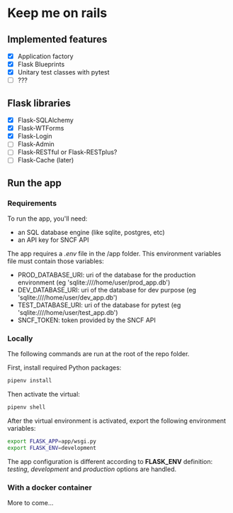# Keep me on rails

## Implemented features

- [x] Application factory
- [x] Flask Blueprints
- [x] Unitary test classes with pytest
- [ ] ???

## Flask libraries

- [x] Flask-SQLAlchemy
- [x] Flask-WTForms
- [x] Flask-Login
- [ ] Flask-Admin
- [ ] Flask-RESTful or Flask-RESTplus?
- [ ] Flask-Cache (later)

## Run the app

### Requirements

To run the app, you'll need:

- an SQL database engine (like sqlite, postgres, etc)
- an API key for SNCF API

The app requires a *.env* file in the /app folder.
This environment variables file must contain those variables:

- PROD_DATABASE_URI: uri of the database for the production environment (eg 'sqlite:////home/user/prod_app.db')
- DEV_DATABASE_URI: uri of the database for dev purpose (eg 'sqlite:////home/user/dev_app.db')
- TEST_DATABASE_URI: uri of the database for pytest (eg 'sqlite:////home/user/test_app.db')
- SNCF_TOKEN: token provided by the SNCF API

### Locally

The following commands are run at the root of the repo folder.

First, install required Python packages:

```bash
pipenv install
```

Then activate the virtual:

```bash
pipenv shell
```

After the virtual environment is activated, export the following environment variables:

```bash
export FLASK_APP=app/wsgi.py
export FLASK_ENV=development
```

The app configuration is different according to **FLASK_ENV** definition: *testing*, *development* and *production* options are handled.

### With a docker container

More to come...
